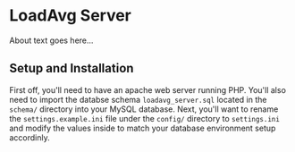 # LoadAvg Server

About text goes here...

## Setup and Installation

First off, you'll need to have an apache web server running PHP. You'll also need
to import the databse schema `loadavg_server.sql` located in the `schema/` directory
into your MySQL database. Next, you'll want to rename the `settings.example.ini` file
under the `config/` directory to `settings.ini` and modify the values inside to match
your database environment setup accordinly.
